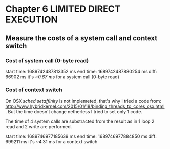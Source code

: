 # Chapter 6 LIMITED DIRECT EXECUTION

## Measure the costs of a system call and context switch

### Cost of system call (0-byte read)

start time: 1689742487813352 ms
end time: 1689742487880254 ms
diff: 66902 ms
it's *~0.67 ms* for a system call (0-byte read)

### Cost of context switch

On OSX *sched setaffinity* is not implemeted, that's why I tried a code from: http://www.hybridkernel.com/2015/01/18/binding_threads_to_cores_osx.html.
But the time doesn't change netherless I tried to set only 1 code.

The time of 4 system calls are substracted from the result as in 1 loop 2 read and 2 write are performed.

start time: 1689746977185639 ms
end time: 1689746977884850 ms
diff: 699211 ms
it's ~4.31 ms for a context switch
